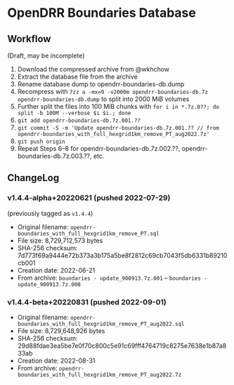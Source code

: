 # OpenDRR Boundaries Database

## Workflow

(Draft, may be incomplete)

1. Download the compressed archive from @wkhchow
2. Extract the database file from the archive
3. Rename database dump to opendrr-boundaries-db.dump
4. Recompress with `7zz a -mx=9 -v2000m opendrr-boundaries-db.7z opendrr-boundaries-db.dump` to split into 2000 MiB volumes
5. Further split the files into 100 MiB chunks with `for i in *.7z.0??; do split -b 100M --verbose $i $i.; done`
6. `git add opendrr-boundaries-db.7z.001.??`
7. `git commit -S -m 'Update opendrr-boundaries-db.7z.001.?? // from opendrr-boundaries_with_full_hexgrid1km_remove_PT_aug2022.7z'`
8. `git push origin`
9. Repeat Steps 6–8 for opendrr-boundaries-db.7z.002.??, opendrr-boundaries-db.7z.003.??, etc.

## ChangeLog

### v1.4.4-alpha+20220621 (pushed 2022-07-29)

(previously tagged as `v1.4.4`)

* Original filename: `opendrr-boundaries_with_full_hexgrid1km_remove_PT.sql`
* File size: 8,729,712,573 bytes
* SHA-256 checksum: 7d773f69a9444e72b373a3b175a5be8f2812c69cb7043f5db6331b89210cb001
* Creation date: 2022-06-21
* From archive: `boundaries - update_900913.7z.001` – `boundaries - update_900913.7z.008`

### v1.4.4-beta+20220831 (pushed 2022-09-01)

* Original filename: `opendrr-boundaries_with_full_hexgrid1km_remove_PT_aug2022.sql`
* File size: 8,729,648,926 bytes
* SHA-256 checksum: 29d88fdae3ea5be7e0f70c800c5e91c69fff4764719c8275e7638e1b87a833ab
* Creation date: 2022-08-31
* From archive: `opendrr-boundaries_with_full_hexgrid1km_remove_PT_aug2022.7z`
